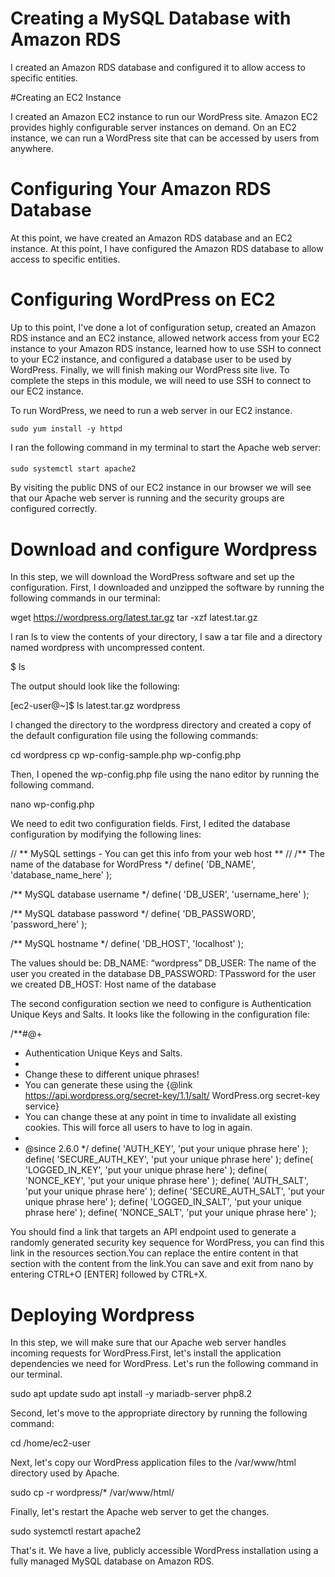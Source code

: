 # Creating a MySQL Database with Amazon RDS

I created an Amazon RDS database and configured it to allow access to specific entities.

#Creating an EC2 Instance


I created an Amazon EC2 instance to run our WordPress site. Amazon EC2 provides highly configurable server instances on demand. On an EC2 instance, we can run a WordPress site that can be accessed by users from anywhere.

# Configuring Your Amazon RDS Database

At this point, we have created an Amazon RDS database and an EC2 instance. At this point, I have configured the Amazon RDS database to allow access to specific entities.

# Configuring WordPress on EC2

Up to this point, I've done a lot of configuration setup, created an Amazon RDS instance and an EC2 instance, allowed network access from your EC2 instance to your Amazon RDS instance, learned how to use SSH to connect to your EC2 instance, and configured a database user to be used by WordPress. Finally, we will finish making our WordPress site live. To complete the steps in this module, we will need to use SSH to connect to our EC2 instance.

To run WordPress, we need to run a web server in our EC2 instance. 
```
sudo yum install -y httpd
```
I ran the following command in my terminal to start the Apache web server:

####
```
sudo systemctl start apache2
```
By visiting the public DNS of our EC2 instance in our browser we will see that our Apache web server is running and the security groups are configured correctly.

# Download and configure Wordpress

In this step, we will download the WordPress software and set up the configuration. First, I downloaded and unzipped the software by running the following commands in our terminal:


wget https://wordpress.org/latest.tar.gz
tar -xzf latest.tar.gz


I ran ls to view the contents of your directory, I saw a tar file and a directory named wordpress with uncompressed content.


$ ls


The output should look like the following:

[ec2-user@~]$ ls
latest.tar.gz wordpress

I changed the directory to the wordpress directory and created a copy of the default configuration file using the following commands:

cd wordpress
cp wp-config-sample.php wp-config.php

Then, I opened the wp-config.php file using the nano editor by running the following command.

nano wp-config.php

We need to edit two configuration fields.
First, I edited the database configuration by modifying the following lines:

// ** MySQL settings - You can get this info from your web host ** //
/** The name of the database for WordPress */
define( 'DB_NAME', 'database_name_here' );

/** MySQL database username */
define( 'DB_USER', 'username_here' );

/** MySQL database password */
define( 'DB_PASSWORD', 'password_here' );

/** MySQL hostname */
define( 'DB_HOST', 'localhost' );

The values should be:
DB_NAME: “wordpress”
DB_USER: The name of the user you created in the database
DB_PASSWORD: TPassword for the user we created
DB_HOST: Host name of the database


The second configuration section we need to configure is Authentication Unique Keys and Salts. It looks like the following in the configuration file:



/**#@+
 * Authentication Unique Keys and Salts.
 *
 * Change these to different unique phrases!
 * You can generate these using the {@link https://api.wordpress.org/secret-key/1.1/salt/ WordPress.org secret-key service}
 * You can change these at any point in time to invalidate all existing cookies. This will force all users to have to log in again.
 *
 * @since 2.6.0
 */
define( 'AUTH_KEY',         'put your unique phrase here' );
define( 'SECURE_AUTH_KEY',  'put your unique phrase here' );
define( 'LOGGED_IN_KEY',    'put your unique phrase here' );
define( 'NONCE_KEY',        'put your unique phrase here' );
define( 'AUTH_SALT',        'put your unique phrase here' );
define( 'SECURE_AUTH_SALT', 'put your unique phrase here' );
define( 'LOGGED_IN_SALT',   'put your unique phrase here' );
define( 'NONCE_SALT',       'put your unique phrase here' );


You should find a link that targets an API endpoint used to generate a randomly generated security key sequence for WordPress, you can find this link in the resources section.You can replace the entire content in that section with the content from the link.You can save and exit from nano by entering CTRL+O [ENTER] followed by CTRL+X.

# Deploying Wordpress

In this step, we will make sure that our Apache web server handles incoming requests for WordPress.First, let's install the application dependencies we need for WordPress. Let's run the following command in our terminal.

sudo apt update
sudo apt install -y mariadb-server php8.2

Second, let's move to the appropriate directory by running the following command:

cd /home/ec2-user

Next, let's copy our WordPress application files to the /var/www/html directory used by Apache.

sudo cp -r wordpress/* /var/www/html/

Finally, let's restart the Apache web server to get the changes.

sudo systemctl restart apache2

That's it. We have a live, publicly accessible WordPress installation using a fully managed MySQL database on Amazon RDS.



